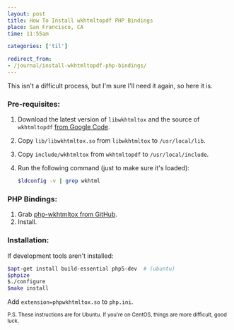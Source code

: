 ```yaml
---
layout: post
title: How To Install wkhtmltopdf PHP Bindings
place: San Francisco, CA
time: 11:55am

categories: ['til']

redirect_from:
- /journal/install-wkhtmltopdf-php-bindings/
---
```


This isn't a difficult process, but I'm sure I'll need it again, so here it is.

### Pre-requisites:
1. Download the latest version of `libwkhtmltox` and the source of `wkhtmltopdf` [from Google Code](http://code.google.com/p/wkhtmltopdf/downloads/list).
2. Copy `lib/libwkhtmltox.so` from `libwkhtmltox` to `/usr/local/lib`.
3. Copy `include/wkhtmltox` from `wkhtmltopdf` to `/usr/local/include`.
4. Run the following command (just to make sure it's loaded):

    ```sh
    $ldconfig -v | grep wkhtml
    ```

### PHP Bindings:
1. Grab [php-wkhtmltox from GitHub](https://github.com/mreiferson/php-wkhtmltox).
2. Install.

### Installation:

If development tools aren't installed:

```sh
$apt-get install build-essential php5-dev  # (ubuntu)
$phpize
$./configure
$make install
```

Add `extension=phpwkhtmltox.so` to `php.ini`.

<small>P.S. These instructions are for Ubuntu. If you're on CentOS, things are more difficult, good luck.</small>